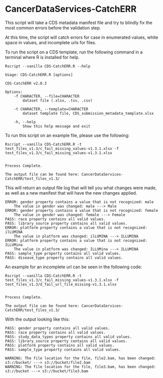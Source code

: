 # CancerDataServices-CatchERR
This script will take a CDS metadata manifest file and try to blindly fix the most common errors before the validation step.

At this time, the script will catch errors for case in enumerated values, white space in values, and incomplete urls for files.

To run the script on a CDS template, run the following command in a terminal where R is installed for help.

```
Rscript --vanilla CDS-CatchERR.R --help
```

```
Usage: CDS-CatchERR.R [options]

CDS-CatchERR v2.0.3

Options:
	-f CHARACTER, --file=CHARACTER
		dataset file (.xlsx, .tsv, .csv)

	-t CHARACTER, --template=CHARACTER
		dataset template file, CDS_submission_metadata_template.xlsx

	-h, --help
		Show this help message and exit
```

To run this script on an example file, please use the following:

```
Rscript --vanilla CDS-CatchERR.R -t test_files_v1.3/c_fail_missing_values-v1.3.1.xlsx -f test_files_v1.3/c_fail_missing_values-v1.3.1.xlsx


Process Complete.

The output file can be found here: CancerDataServices-CatchERR/test_files_v1.3/

```

This will return an output file log that will tell you what changes were made, as well as a new manifest that will have the new changes applied.

```
ERROR: gender property contains a value that is not recognized: male
	The value in gender was changed: male ---> Male
ERROR: gender property contains a value that is not recognized: female
	The value in gender was changed: female ---> Female
PASS: race property contains all valid values.
PASS: library_source property contains all valid values.
ERROR: platform property contains a value that is not recognized: ilLUMINA
	The value in platform was changed: ilLUMINA ---> ILLUMINA
ERROR: platform property contains a value that is not recognized: ILLUMina
	The value in platform was changed: ILLUMina ---> ILLUMINA
PASS: sample_type property contains all valid values.
PASS: disease_type property contains all valid values.
```

An example for an incomplete url can be seen in the following code:

```
Rscript --vanilla CDS-CatchERR.R -t test_files_v1.3/c_fail_missing_values-v1.3.1.xlsx -f test_files_v1.3/d_fail_url_file_missing-v1.3.1.xlsx 


Process Complete.

The output file can be found here: CancerDataServices-CatchERR/test_files_v1.3/
```

With the output looking like this:

```
PASS: gender property contains all valid values.
PASS: race property contains all valid values.
PASS: study_data_types property contains all valid values.
PASS: library_source property contains all valid values.
PASS: platform property contains all valid values.
PASS: sample_type property contains all valid values.

WARNING: The file location for the file, file2.bam, has been changed: s3://bucket/ ---> s3://bucket/file2.bam
WARNING: The file location for the file, file3.bam, has been changed: s3://bucket ---> s3://bucket/file3.bam
```
